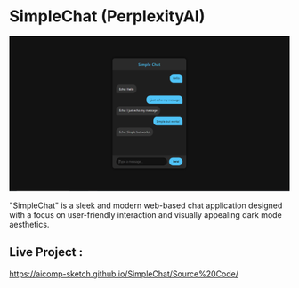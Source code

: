 # SimpleChat (PerplexityAI)

![My Screenshot](Images/Image2.PNG)

"SimpleChat" is a sleek and modern web-based chat application designed with a focus on user-friendly interaction and visually appealing dark mode aesthetics.

## Live Project :
https://aicomp-sketch.github.io/SimpleChat/Source%20Code/
